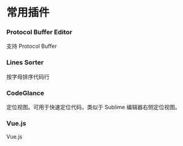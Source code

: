 # 常用插件

### Protocol Buffer Editor

支持 Protocol Buffer

### Lines Sorter

按字母排序代码行

### CodeGlance

定位视图。可用于快速定位代码，类似于 Sublime 编辑器右侧定位视图。

### Vue.js

Vue.js
